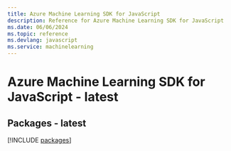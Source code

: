```yaml
---
title: Azure Machine Learning SDK for JavaScript
description: Reference for Azure Machine Learning SDK for JavaScript
ms.date: 06/06/2024
ms.topic: reference
ms.devlang: javascript
ms.service: machinelearning
---
```

# Azure Machine Learning SDK for JavaScript - latest
## Packages - latest
[!INCLUDE [packages](machine-learning-index.md)]